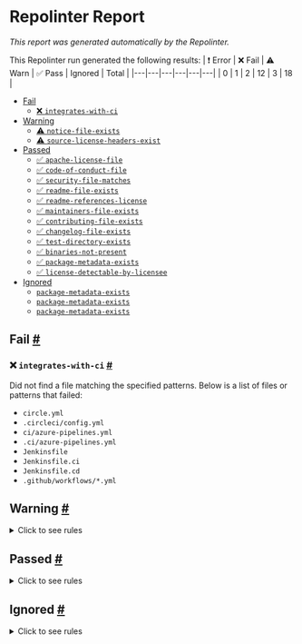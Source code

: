 # Repolinter Report

*This report was generated automatically by the Repolinter.*

This Repolinter run generated the following results:
| ❗  Error | ❌  Fail | ⚠️  Warn | ✅  Pass | Ignored | Total |
|---|---|---|---|---|---|
| 0 | 1 | 2 | 12 | 3 | 18 |

- [Fail](#user-content-fail)
  - [❌ `integrates-with-ci`](#user-content--integrates-with-ci)
- [Warning](#user-content-warning)
  - [⚠️ `notice-file-exists`](#user-content--notice-file-exists)
  - [⚠️ `source-license-headers-exist`](#user-content--source-license-headers-exist)
- [Passed](#user-content-passed)
  - [✅ `apache-license-file`](#user-content--apache-license-file)
  - [✅ `code-of-conduct-file`](#user-content--code-of-conduct-file)
  - [✅ `security-file-matches`](#user-content--security-file-matches)
  - [✅ `readme-file-exists`](#user-content--readme-file-exists)
  - [✅ `readme-references-license`](#user-content--readme-references-license)
  - [✅ `maintainers-file-exists`](#user-content--maintainers-file-exists)
  - [✅ `contributing-file-exists`](#user-content--contributing-file-exists)
  - [✅ `changelog-file-exists`](#user-content--changelog-file-exists)
  - [✅ `test-directory-exists`](#user-content--test-directory-exists)
  - [✅ `binaries-not-present`](#user-content--binaries-not-present)
  - [✅ `package-metadata-exists`](#user-content--package-metadata-exists)
  - [✅ `license-detectable-by-licensee`](#user-content--license-detectable-by-licensee)
- [Ignored](#user-content-ignored)
  - [`package-metadata-exists`](#user-content-package-metadata-exists)
  - [`package-metadata-exists`](#user-content-package-metadata-exists)
  - [`package-metadata-exists`](#user-content-package-metadata-exists)

## Fail <a href="#user-content-fail" id="fail">#</a>

### ❌ `integrates-with-ci` <a href="#user-content--integrates-with-ci" id="-integrates-with-ci">#</a>

Did not find a file matching the specified patterns. Below is a list of files or patterns that failed:

- `circle.yml`
- `.circleci/config.yml`
- `ci/azure-pipelines.yml`
- `.ci/azure-pipelines.yml`
- `Jenkinsfile`
- `Jenkinsfile.ci`
- `Jenkinsfile.cd`
- `.github/workflows/*.yml`


## Warning <a href="#user-content-warning" id="warning">#</a>

<details>
<summary>Click to see rules</summary>

### ⚠️ `notice-file-exists` <a href="#user-content--notice-file-exists" id="-notice-file-exists">#</a>

Did not find a file matching the specified patterns. (`NOTICE*`).

### ⚠️ `source-license-headers-exist` <a href="#user-content--source-license-headers-exist" id="-source-license-headers-exist">#</a>

Below is a list of files or patterns that failed:

- `packages/caliper-cli/caliper.js`: The first 5 lines do not contain the pattern(s): Copyright.
- `packages/caliper-cli/index.js`: The first 5 lines do not contain the pattern(s): Copyright.
- `packages/caliper-core/index.js`: The first 5 lines do not contain the pattern(s): Copyright.
- `packages/caliper-ethereum/index.js`: The first 5 lines do not contain the pattern(s): Copyright.
- `packages/caliper-fabric/index.js`: The first 5 lines do not contain the pattern(s): Copyright.
- `packages/caliper-fisco-bcos/index.js`: The first 5 lines do not contain the pattern(s): Copyright.
- `packages/caliper-gui-server/app.js`: The first 5 lines do not contain the pattern(s): Copyright.
- `packages/caliper-publish/publish.js`: The first 5 lines do not contain the pattern(s): Copyright.
- `packages/caliper-cli/lib/bindCommand.js`: The first 5 lines do not contain the pattern(s): Copyright.
- `packages/caliper-cli/lib/launchCommand.js`: The first 5 lines do not contain the pattern(s): Copyright.
- `packages/caliper-cli/lib/unbindCommand.js`: The first 5 lines do not contain the pattern(s): Copyright.
- `packages/caliper-ethereum/lib/connectorFactory.js`: The first 5 lines do not contain the pattern(s): Copyright.
- `packages/caliper-ethereum/lib/ethereum-connector.js`: The first 5 lines do not contain the pattern(s): Copyright.
- `packages/caliper-fabric/lib/FabricConnectorContext.js`: The first 5 lines do not contain the pattern(s): Copyright.
- `packages/caliper-fabric/lib/FabricConnectorFactory.js`: The first 5 lines do not contain the pattern(s): Copyright.
- `packages/caliper-fabric/lib/configValidator.js`: The first 5 lines do not contain the pattern(s): Copyright.
- `packages/caliper-fabric/lib/fabricNetwork.js`: The first 5 lines do not contain the pattern(s): Copyright.
- `packages/caliper-fabric/test/FabricConnectorFactory.js`: The first 5 lines do not contain the pattern(s): Copyright.
- `packages/caliper-fabric/test/configValidator.js`: The first 5 lines do not contain the pattern(s): Copyright.
- `packages/caliper-fabric/test/fabricNetwork.js`: The first 5 lines do not contain the pattern(s): Copyright.
- `packages/caliper-fisco-bcos/lib/channelPromise.js`: The first 5 lines do not contain the pattern(s): Copyright.
- `packages/caliper-fisco-bcos/lib/common.js`: The first 5 lines do not contain the pattern(s): Copyright.
- `packages/caliper-fisco-bcos/lib/connectorFactory.js`: The first 5 lines do not contain the pattern(s): Copyright.
- `packages/caliper-fisco-bcos/lib/fiscoBcos-connector.js`: The first 5 lines do not contain the pattern(s): Copyright.
- `packages/caliper-fisco-bcos/lib/fiscoBcosApi.js`: The first 5 lines do not contain the pattern(s): Copyright.
- `packages/caliper-fisco-bcos/lib/generateRawTransactions.js`: The first 5 lines do not contain the pattern(s): Copyright.
- `packages/caliper-fisco-bcos/lib/installSmartContract.js`: The first 5 lines do not contain the pattern(s): Copyright.
- `packages/caliper-fisco-bcos/lib/invokeSmartContract.js`: The first 5 lines do not contain the pattern(s): Copyright.
- `packages/caliper-fisco-bcos/lib/sendRawTransactions.js`: The first 5 lines do not contain the pattern(s): Copyright.
- `packages/caliper-gui-dashboard/src/index.js`: The first 5 lines do not contain the pattern(s): Copyright.
- `packages/caliper-gui-dashboard/src/routes.js`: The first 5 lines do not contain the pattern(s): Copyright.
- `packages/caliper-gui-server/src/gui-caliper-flow.js`: The first 5 lines do not contain the pattern(s): Copyright.
- `packages/caliper-gui-server/test/random-gen-test.js`: The first 5 lines do not contain the pattern(s): Copyright.
- `packages/caliper-publish/lib/dockerCommand.js`: The first 5 lines do not contain the pattern(s): Copyright.
- `packages/caliper-publish/lib/npmCommand.js`: The first 5 lines do not contain the pattern(s): Copyright.
- `packages/caliper-publish/lib/verdaccio.js`: The first 5 lines do not contain the pattern(s): Copyright.
- `packages/caliper-publish/lib/version.js`: The first 5 lines do not contain the pattern(s): Copyright.
- `packages/caliper-tests-integration/besu_tests/open.js`: The first 5 lines do not contain the pattern(s): Copyright.
- `packages/caliper-tests-integration/besu_tests/query.js`: The first 5 lines do not contain the pattern(s): Copyright.
- `packages/caliper-tests-integration/besu_tests/store.js`: The first 5 lines do not contain the pattern(s): Copyright.
- `packages/caliper-tests-integration/besu_tests/transfer.js`: The first 5 lines do not contain the pattern(s): Copyright.
- `packages/caliper-tests-integration/ethereum_tests/open.js`: The first 5 lines do not contain the pattern(s): Copyright.
- `packages/caliper-tests-integration/ethereum_tests/query.js`: The first 5 lines do not contain the pattern(s): Copyright.
- `packages/caliper-tests-integration/ethereum_tests/transfer.js`: The first 5 lines do not contain the pattern(s): Copyright.
- `packages/caliper-tests-integration/fabric_docker_distributed_tests/init.js`: The first 5 lines do not contain the pattern(s): Copyright.
- `packages/caliper-tests-integration/fabric_docker_distributed_tests/query.js`: The first 5 lines do not contain the pattern(s): Copyright.
- `packages/caliper-tests-integration/fabric_docker_local_tests/init.js`: The first 5 lines do not contain the pattern(s): Copyright.
- `packages/caliper-tests-integration/fabric_docker_local_tests/query.js`: The first 5 lines do not contain the pattern(s): Copyright.
- `packages/caliper-tests-integration/fabric_tests/init.js`: The first 5 lines do not contain the pattern(s): Copyright.
- `packages/caliper-tests-integration/fabric_tests/initByChannel.js`: The first 5 lines do not contain the pattern(s): Copyright.
- `packages/caliper-tests-integration/fabric_tests/query.js`: The first 5 lines do not contain the pattern(s): Copyright.
- `packages/caliper-tests-integration/fabric_tests/queryByChannel.js`: The first 5 lines do not contain the pattern(s): Copyright.
- `packages/caliper-tests-integration/fisco-bcos_tests/get.js`: The first 5 lines do not contain the pattern(s): Copyright.
- `packages/caliper-tests-integration/fisco-bcos_tests/set.js`: The first 5 lines do not contain the pattern(s): Copyright.
- `packages/caliper-cli/lib/launch/launchManagerCommand.js`: The first 5 lines do not contain the pattern(s): Copyright.
- `packages/caliper-cli/lib/launch/launchWorkerCommand.js`: The first 5 lines do not contain the pattern(s): Copyright.
- `packages/caliper-cli/lib/lib/bindCommon.js`: The first 5 lines do not contain the pattern(s): Copyright.
- `packages/caliper-core/lib/manager/caliper-engine.js`: The first 5 lines do not contain the pattern(s): Copyright.
- `packages/caliper-core/lib/worker/caliper-worker.js`: The first 5 lines do not contain the pattern(s): Copyright.
- `packages/caliper-core/lib/worker/worker-message-handler.js`: The first 5 lines do not contain the pattern(s): Copyright.
- `packages/caliper-fabric/lib/connector-configuration/ConnectionProfileDefinition.js`: The first 5 lines do not contain the pattern(s): Copyright.
- `packages/caliper-fabric/lib/connector-configuration/ConnectorConfiguration.js`: The first 5 lines do not contain the pattern(s): Copyright.
- `packages/caliper-fabric/lib/connector-configuration/ConnectorConfigurationFactory.js`: The first 5 lines do not contain the pattern(s): Copyright.
- `packages/caliper-fabric/lib/identity-management/ExportedIdentity.js`: The first 5 lines do not contain the pattern(s): Copyright.
- `packages/caliper-fabric/lib/identity-management/IWalletFacade.js`: The first 5 lines do not contain the pattern(s): Copyright.
- `packages/caliper-fabric/lib/identity-management/IWalletFacadeFactory.js`: The first 5 lines do not contain the pattern(s): Copyright.
- `packages/caliper-fabric/lib/identity-management/IdentityManager.js`: The first 5 lines do not contain the pattern(s): Copyright.
- `packages/caliper-fabric/lib/identity-management/IdentityManagerFactory.js`: The first 5 lines do not contain the pattern(s): Copyright.
- `packages/caliper-fabric/test/connector-configuration/ConnectionProfileDefinition.js`: The first 5 lines do not contain the pattern(s): Copyright.
- `packages/caliper-fabric/test/connector-configuration/ConnectorConfiguration.js`: The first 5 lines do not contain the pattern(s): Copyright.
- `packages/caliper-fabric/test/connector-configuration/ConnectorConfigurationFactory.js`: The first 5 lines do not contain the pattern(s): Copyright.
- `packages/caliper-fabric/test/identity-management/IdentityManager.js`: The first 5 lines do not contain the pattern(s): Copyright.
- `packages/caliper-fabric/test/utils/GenerateConfiguration.js`: The first 5 lines do not contain the pattern(s): Copyright.
- `packages/caliper-fabric/test/utils/GenerateWallet.js`: The first 5 lines do not contain the pattern(s): Copyright.
- `packages/caliper-fisco-bcos/lib/web3lib/config.js`: The first 5 lines do not contain the pattern(s): Copyright.
- `packages/caliper-fisco-bcos/lib/web3lib/transactionObject.js`: The first 5 lines do not contain the pattern(s): Copyright.
- `packages/caliper-fisco-bcos/lib/web3lib/utils.js`: The first 5 lines do not contain the pattern(s): Copyright.
- `packages/caliper-fisco-bcos/lib/web3lib/web3sync.js`: The first 5 lines do not contain the pattern(s): Copyright.
- `packages/caliper-gui-dashboard/src/utilities/GuiUtils.js`: The first 5 lines do not contain the pattern(s): Copyright.
- `packages/caliper-gui-server/src/api/api1.js`: The first 5 lines do not contain the pattern(s): Copyright.
- `packages/caliper-gui-server/src/api/api2.js`: The first 5 lines do not contain the pattern(s): Copyright.
- `packages/caliper-gui-server/test/temp/app-test.js`: The first 5 lines do not contain the pattern(s): Copyright.
- `packages/caliper-gui-server/test/temp/httpVerbs.js`: The first 5 lines do not contain the pattern(s): Copyright.
- `packages/caliper-publish/lib/impl/docker.js`: The first 5 lines do not contain the pattern(s): Copyright.
- `packages/caliper-publish/lib/impl/npm.js`: The first 5 lines do not contain the pattern(s): Copyright.
- `packages/caliper-publish/lib/utils/cmdutils.js`: The first 5 lines do not contain the pattern(s): Copyright.
- `packages/caliper-publish/lib/verdaccio/startCommand.js`: The first 5 lines do not contain the pattern(s): Copyright.
- `packages/caliper-publish/lib/verdaccio/stopCommand.js`: The first 5 lines do not contain the pattern(s): Copyright.
- `packages/caliper-publish/lib/version/checkCommand.js`: The first 5 lines do not contain the pattern(s): Copyright.
- `packages/caliper-publish/lib/version/fixCommand.js`: The first 5 lines do not contain the pattern(s): Copyright.
- `packages/generator-caliper/generators/app/index.js`: The first 5 lines do not contain the pattern(s): Copyright.
- `packages/generator-caliper/generators/benchmark/index.js`: The first 5 lines do not contain the pattern(s): Copyright.
- `packages/generator-caliper/test/benchmark/config.js`: The first 5 lines do not contain the pattern(s): Copyright.
- `packages/generator-caliper/test/benchmark/workload.js`: The first 5 lines do not contain the pattern(s): Copyright.
- `packages/caliper-cli/lib/launch/lib/launchManager.js`: The first 5 lines do not contain the pattern(s): Copyright.
- `packages/caliper-cli/lib/launch/lib/launchWorker.js`: The first 5 lines do not contain the pattern(s): Copyright.
- `packages/caliper-core/lib/common/config/Config.js`: The first 5 lines do not contain the pattern(s): Copyright.
- `packages/caliper-core/lib/common/config/config-util.js`: The first 5 lines do not contain the pattern(s): Copyright.
- `packages/caliper-core/lib/common/core/connector-base.js`: The first 5 lines do not contain the pattern(s): Copyright.
- `packages/caliper-core/lib/common/core/connector-interface.js`: The first 5 lines do not contain the pattern(s): Copyright.
- `packages/caliper-core/lib/common/core/transaction-statistics-collector.js`: The first 5 lines do not contain the pattern(s): Copyright.
- `packages/caliper-core/lib/common/core/transaction-status.js`: The first 5 lines do not contain the pattern(s): Copyright.
- `packages/caliper-core/lib/common/messages/assignIdMessage.js`: The first 5 lines do not contain the pattern(s): Copyright.
- `packages/caliper-core/lib/common/messages/assignedMessage.js`: The first 5 lines do not contain the pattern(s): Copyright.
- `packages/caliper-core/lib/common/messages/connectedMessage.js`: The first 5 lines do not contain the pattern(s): Copyright.
- `packages/caliper-core/lib/common/messages/exitMessage.js`: The first 5 lines do not contain the pattern(s): Copyright.
- `packages/caliper-core/lib/common/messages/initializeMessage.js`: The first 5 lines do not contain the pattern(s): Copyright.
- `packages/caliper-core/lib/common/messages/message.js`: The first 5 lines do not contain the pattern(s): Copyright.
- `packages/caliper-core/lib/common/messages/parse.js`: The first 5 lines do not contain the pattern(s): Copyright.
- `packages/caliper-core/lib/common/messages/prepareMessage.js`: The first 5 lines do not contain the pattern(s): Copyright.
- `packages/caliper-core/lib/common/messages/preparedMessage.js`: The first 5 lines do not contain the pattern(s): Copyright.
- `packages/caliper-core/lib/common/messages/readyMessage.js`: The first 5 lines do not contain the pattern(s): Copyright.
- `packages/caliper-core/lib/common/messages/registerMessage.js`: The first 5 lines do not contain the pattern(s): Copyright.
- `packages/caliper-core/lib/common/messages/testMessage.js`: The first 5 lines do not contain the pattern(s): Copyright.
- `packages/caliper-core/lib/common/messages/testResultMessage.js`: The first 5 lines do not contain the pattern(s): Copyright.
- `packages/caliper-core/lib/common/messages/txResetMessage.js`: The first 5 lines do not contain the pattern(s): Copyright.
- `packages/caliper-core/lib/common/messages/txUpdateMessage.js`: The first 5 lines do not contain the pattern(s): Copyright.
- `packages/caliper-core/lib/common/messengers/messenger-interface.js`: The first 5 lines do not contain the pattern(s): Copyright.
- `packages/caliper-core/lib/common/prometheus/prometheus-query-client.js`: The first 5 lines do not contain the pattern(s): Copyright.
- `packages/caliper-core/lib/common/prometheus/prometheus-query-helper.js`: The first 5 lines do not contain the pattern(s): Copyright.
- `packages/caliper-core/lib/common/utils/benchmark-validator.js`: The first 5 lines do not contain the pattern(s): Copyright.
- `packages/caliper-core/lib/common/utils/caliper-utils.js`: The first 5 lines do not contain the pattern(s): Copyright.
- `packages/caliper-core/lib/common/utils/constants.js`: The first 5 lines do not contain the pattern(s): Copyright.
- `packages/caliper-core/lib/common/utils/log-formats.js`: The first 5 lines do not contain the pattern(s): Copyright.
- `packages/caliper-core/lib/common/utils/logging-util.js`: The first 5 lines do not contain the pattern(s): Copyright.
- `packages/caliper-core/lib/common/utils/version.js`: The first 5 lines do not contain the pattern(s): Copyright.
- `packages/caliper-core/lib/manager/charts/chart-builder.js`: The first 5 lines do not contain the pattern(s): Copyright.
- `packages/caliper-core/lib/manager/monitors/monitor-docker.js`: The first 5 lines do not contain the pattern(s): Copyright.
- `packages/caliper-core/lib/manager/monitors/monitor-interface.js`: The first 5 lines do not contain the pattern(s): Copyright.
- `packages/caliper-core/lib/manager/monitors/monitor-process.js`: The first 5 lines do not contain the pattern(s): Copyright.
- `packages/caliper-core/lib/manager/monitors/monitor-prometheus.js`: The first 5 lines do not contain the pattern(s): Copyright.
- `packages/caliper-core/lib/manager/monitors/monitor-utilities.js`: The first 5 lines do not contain the pattern(s): Copyright.
- `packages/caliper-core/lib/manager/orchestrators/monitor-orchestrator.js`: The first 5 lines do not contain the pattern(s): Copyright.
- `packages/caliper-core/lib/manager/orchestrators/round-orchestrator.js`: The first 5 lines do not contain the pattern(s): Copyright.
- `packages/caliper-core/lib/manager/orchestrators/worker-orchestrator.js`: The first 5 lines do not contain the pattern(s): Copyright.
- `packages/caliper-core/lib/manager/report/report-builder.js`: The first 5 lines do not contain the pattern(s): Copyright.
- `packages/caliper-core/lib/manager/report/report.js`: The first 5 lines do not contain the pattern(s): Copyright.
- `packages/caliper-core/lib/manager/test-observers/default-observer.js`: The first 5 lines do not contain the pattern(s): Copyright.
- `packages/caliper-core/lib/manager/test-observers/null-observer.js`: The first 5 lines do not contain the pattern(s): Copyright.
- `packages/caliper-core/lib/manager/test-observers/observer-interface.js`: The first 5 lines do not contain the pattern(s): Copyright.
- `packages/caliper-core/lib/manager/test-observers/test-observer.js`: The first 5 lines do not contain the pattern(s): Copyright.
- `packages/caliper-core/lib/worker/rate-control/fixedFeedbackRate.js`: The first 5 lines do not contain the pattern(s): Copyright.
- `packages/caliper-core/lib/worker/rate-control/compositeRate.js`: The first 5 lines do not contain the pattern(s): Copyright.
- `packages/caliper-core/lib/worker/rate-control/fixedLoad.js`: The first 5 lines do not contain the pattern(s): Copyright.
- `packages/caliper-core/lib/worker/rate-control/fixedRate.js`: The first 5 lines do not contain the pattern(s): Copyright.
- `packages/caliper-core/lib/worker/rate-control/linearRate.js`: The first 5 lines do not contain the pattern(s): Copyright.
- `packages/caliper-core/lib/worker/rate-control/maxRate.js`: The first 5 lines do not contain the pattern(s): Copyright.
- `packages/caliper-core/lib/worker/rate-control/noRate.js`: The first 5 lines do not contain the pattern(s): Copyright.
- `packages/caliper-core/lib/worker/rate-control/rateControl.js`: The first 5 lines do not contain the pattern(s): Copyright.
- `packages/caliper-core/lib/worker/rate-control/rateInterface.js`: The first 5 lines do not contain the pattern(s): Copyright.
- `packages/caliper-core/lib/worker/rate-control/recordRate.js`: The first 5 lines do not contain the pattern(s): Copyright.
- `packages/caliper-core/lib/worker/rate-control/replayRate.js`: The first 5 lines do not contain the pattern(s): Copyright.
- `packages/caliper-core/lib/worker/tx-observers/internal-tx-observer.js`: The first 5 lines do not contain the pattern(s): Copyright.
- `packages/caliper-core/lib/worker/tx-observers/logging-tx-observer.js`: The first 5 lines do not contain the pattern(s): Copyright.
- `packages/caliper-core/lib/worker/tx-observers/prometheus-push-tx-observer.js`: The first 5 lines do not contain the pattern(s): Copyright.
- `packages/caliper-core/lib/worker/tx-observers/prometheus-tx-observer.js`: The first 5 lines do not contain the pattern(s): Copyright.
- `packages/caliper-core/lib/worker/tx-observers/tx-observer-dispatch.js`: The first 5 lines do not contain the pattern(s): Copyright.
- `packages/caliper-core/lib/worker/tx-observers/tx-observer-interface.js`: The first 5 lines do not contain the pattern(s): Copyright.
- `packages/caliper-core/lib/worker/workload/workloadModuleBase.js`: The first 5 lines do not contain the pattern(s): Copyright.
- `packages/caliper-core/lib/worker/workload/workloadModuleInterface.js`: The first 5 lines do not contain the pattern(s): Copyright.
- `packages/caliper-core/test/common/core/transaction-statisitcs-collector.js`: The first 5 lines do not contain the pattern(s): Copyright.
- `packages/caliper-core/test/common/prometheus/prometheus-query-helper.js`: The first 5 lines do not contain the pattern(s): Copyright.
- `packages/caliper-core/test/common/utils/caliper-utils.js`: The first 5 lines do not contain the pattern(s): Copyright.
- `packages/caliper-core/test/manager/charts/chart-builder.js`: The first 5 lines do not contain the pattern(s): Copyright.
- `packages/caliper-core/test/manager/monitor/monitor-utilities.js`: The first 5 lines do not contain the pattern(s): Copyright.
- `packages/caliper-core/test/manager/monitors/monitor-prometheus.js`: The first 5 lines do not contain the pattern(s): Copyright.
- `packages/caliper-core/test/manager/orchestrators/worker-orchestrator.js`: The first 5 lines do not contain the pattern(s): Copyright.
- `packages/caliper-core/test/manager/report/report.js`: The first 5 lines do not contain the pattern(s): Copyright.
- `packages/caliper-core/test/worker/rate-control/fixedFeedbackRate.js`: The first 5 lines do not contain the pattern(s): Copyright.
- `packages/caliper-core/test/worker/rate-control/fixedLoad.js`: The first 5 lines do not contain the pattern(s): Copyright.
- `packages/caliper-core/test/worker/rate-control/fixedRate.js`: The first 5 lines do not contain the pattern(s): Copyright.
- `packages/caliper-core/test/worker/rate-control/linearRate.js`: The first 5 lines do not contain the pattern(s): Copyright.
- `packages/caliper-core/test/worker/rate-control/maxRate.js`: The first 5 lines do not contain the pattern(s): Copyright.
- `packages/caliper-core/test/worker/rate-control/noRate.js`: The first 5 lines do not contain the pattern(s): Copyright.
- `packages/caliper-core/test/worker/tx-observers/prometheus-push-tx-observer.js`: The first 5 lines do not contain the pattern(s): Copyright.
- `packages/caliper-core/test/worker/tx-observers/prometheus-tx-observer.js`: The first 5 lines do not contain the pattern(s): Copyright.
- `packages/caliper-fabric/lib/connector-versions/v1/ClientCreator.js`: The first 5 lines do not contain the pattern(s): Copyright.
- `packages/caliper-fabric/lib/connector-versions/v1/FabricChaincodeOperations.js`: The first 5 lines do not contain the pattern(s): Copyright.
- `packages/caliper-fabric/lib/connector-versions/v1/FabricChannelOperations.js`: The first 5 lines do not contain the pattern(s): Copyright.
- `packages/caliper-fabric/lib/connector-versions/v1/FabricGateway.js`: The first 5 lines do not contain the pattern(s): Copyright.
- `packages/caliper-fabric/lib/connector-versions/v1/FabricNonGateway.js`: The first 5 lines do not contain the pattern(s): Copyright.
- `packages/caliper-fabric/lib/connector-versions/v1/WalletFacade.js`: The first 5 lines do not contain the pattern(s): Copyright.
- `packages/caliper-fabric/lib/connector-versions/v1/WalletFacadeFactory.js`: The first 5 lines do not contain the pattern(s): Copyright.
- `packages/caliper-fabric/lib/connector-versions/v1/fabric-gateway.js`: The first 5 lines do not contain the pattern(s): Copyright.
- `packages/caliper-fabric/lib/connector-versions/v1/fabric.js`: The first 5 lines do not contain the pattern(s): Copyright.
- `packages/caliper-fabric/lib/connector-versions/v2/FabricGateway.js`: The first 5 lines do not contain the pattern(s): Copyright.
- `packages/caliper-fabric/lib/connector-versions/v2/WalletFacade.js`: The first 5 lines do not contain the pattern(s): Copyright.
- `packages/caliper-fabric/lib/connector-versions/v2/WalletFacadeFactory.js`: The first 5 lines do not contain the pattern(s): Copyright.
- `packages/caliper-fabric/lib/connector-versions/v2/fabric-gateway.js`: The first 5 lines do not contain the pattern(s): Copyright.
- `packages/caliper-fabric/lib/connector-versions/v2/registrarHelper.js`: The first 5 lines do not contain the pattern(s): Copyright.
- `packages/caliper-fabric/test/connector-versions/v1/ClientCreator.js`: The first 5 lines do not contain the pattern(s): Copyright.
- `packages/caliper-fabric/test/connector-versions/v1/ClientStubs.js`: The first 5 lines do not contain the pattern(s): Copyright.
- `packages/caliper-fabric/test/connector-versions/v1/FabricGateway-1.4.4.js`: The first 5 lines do not contain the pattern(s): Copyright.
- `packages/caliper-fabric/test/connector-versions/v1/FabricGateway.js`: The first 5 lines do not contain the pattern(s): Copyright.
- `packages/caliper-fabric/test/connector-versions/v1/FabricNonGateway.js`: The first 5 lines do not contain the pattern(s): Copyright.
- `packages/caliper-fabric/test/connector-versions/v1/V1GatewayStubs.js`: The first 5 lines do not contain the pattern(s): Copyright.
- `packages/caliper-fabric/test/connector-versions/v1/WalletFacade.js`: The first 5 lines do not contain the pattern(s): Copyright.
- `packages/caliper-fabric/test/connector-versions/v2/FabricGateway.js`: The first 5 lines do not contain the pattern(s): Copyright.
- `packages/caliper-fabric/test/connector-versions/v2/V2GatewayStubs.js`: The first 5 lines do not contain the pattern(s): Copyright.
- `packages/caliper-fabric/test/connector-versions/v2/WalletFacade.js`: The first 5 lines do not contain the pattern(s): Copyright.
- `packages/caliper-publish/lib/verdaccio/impl/start.js`: The first 5 lines do not contain the pattern(s): Copyright.
- `packages/caliper-publish/lib/verdaccio/impl/stop.js`: The first 5 lines do not contain the pattern(s): Copyright.
- `packages/caliper-publish/lib/version/impl/check.js`: The first 5 lines do not contain the pattern(s): Copyright.
- `packages/caliper-publish/lib/version/impl/fix.js`: The first 5 lines do not contain the pattern(s): Copyright.
- `packages/generator-caliper/generators/benchmark/templates/workload.js`: The first 5 lines do not contain the pattern(s): Copyright.
- `packages/caliper-core/lib/common/messengers/mqtt/factory.js`: The first 5 lines do not contain the pattern(s): Copyright.
- `packages/caliper-core/lib/common/messengers/mqtt/mqtt-messenger.js`: The first 5 lines do not contain the pattern(s): Copyright.
- `packages/caliper-core/lib/common/messengers/process/factory.js`: The first 5 lines do not contain the pattern(s): Copyright.
- `packages/caliper-core/lib/common/messengers/process/process-messenger.js`: The first 5 lines do not contain the pattern(s): Copyright.
- `packages/caliper-tests-integration/fabric_docker_distributed_tests/src/marbles/node/marbles.js`: The first 5 lines do not contain the pattern(s): Copyright.
- `packages/caliper-tests-integration/fabric_docker_local_tests/src/marbles/node/marbles.js`: The first 5 lines do not contain the pattern(s): Copyright.
- `packages/caliper-tests-integration/fabric_tests/phase3/src/marbles/node/marbles.js`: The first 5 lines do not contain the pattern(s): Copyright.
- `packages/caliper-tests-integration/generator_tests/fabric/src/marbles/node/marbles.js`: The first 5 lines do not contain the pattern(s): Copyright.

</details>

## Passed <a href="#user-content-passed" id="passed">#</a>

<details>
<summary>Click to see rules</summary>

### ✅ `apache-license-file` <a href="#user-content--apache-license-file" id="-apache-license-file">#</a>

All files passed this test.

### ✅ `code-of-conduct-file` <a href="#user-content--code-of-conduct-file" id="-code-of-conduct-file">#</a>

Contains https://wiki.hyperledger.org/community/hyperledger-project-code-of-conduct (`CODE_OF_CONDUCT.md`).

### ✅ `security-file-matches` <a href="#user-content--security-file-matches" id="-security-file-matches">#</a>

Contains https://wiki.hyperledger.org/display/.*(SEC|HYP)/Defect[.+]Response (`SECURITY.md`).

### ✅ `readme-file-exists` <a href="#user-content--readme-file-exists" id="-readme-file-exists">#</a>

Found file (`README.md`).

### ✅ `readme-references-license` <a href="#user-content--readme-references-license" id="-readme-references-license">#</a>

Contains license (`README.md`).

### ✅ `maintainers-file-exists` <a href="#user-content--maintainers-file-exists" id="-maintainers-file-exists">#</a>

Found file (`MAINTAINERS.md`).

### ✅ `contributing-file-exists` <a href="#user-content--contributing-file-exists" id="-contributing-file-exists">#</a>

Found file (`CONTRIBUTING.md`).

### ✅ `changelog-file-exists` <a href="#user-content--changelog-file-exists" id="-changelog-file-exists">#</a>

Found file (`CHANGELOG.md`).

### ✅ `test-directory-exists` <a href="#user-content--test-directory-exists" id="-test-directory-exists">#</a>

Found file (`packages/caliper-core/test`).

### ✅ `binaries-not-present` <a href="#user-content--binaries-not-present" id="-binaries-not-present">#</a>

Excluded file type doesn't exist. (`**/*.exe,**/*.dll,!node_modules/**`).

### ✅ `package-metadata-exists` <a href="#user-content--package-metadata-exists" id="-package-metadata-exists">#</a>

Found file (`package.json`).

### ✅ `license-detectable-by-licensee` <a href="#user-content--license-detectable-by-licensee" id="-license-detectable-by-licensee">#</a>

Licensee identified the license for project: Apache-2.0.

</details>

## Ignored <a href="#user-content-ignored" id="ignored">#</a>

<details>
<summary>Click to see rules</summary>

### `package-metadata-exists` <a href="#user-content-package-metadata-exists" id="package-metadata-exists">#</a>

This rule was ignored for the following reason: ignored due to unsatisfied condition(s): "language=ruby"

### `package-metadata-exists` <a href="#user-content-package-metadata-exists" id="package-metadata-exists">#</a>

This rule was ignored for the following reason: ignored due to unsatisfied condition(s): "language=java"

### `package-metadata-exists` <a href="#user-content-package-metadata-exists" id="package-metadata-exists">#</a>

This rule was ignored for the following reason: ignored due to unsatisfied condition(s): "language=python"

</details>

